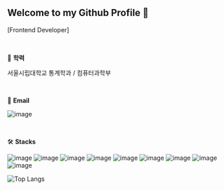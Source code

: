 ## Welcome to my Github Profile 👋

[Frontend Developer]

<br>

🏫 **학력**

서울시립대학교 통계학과 / 컴퓨터과학부

<br>

📧 **Email**

![image](https://img.shields.io/badge/whtjdud1108@naver.com-03C75A?style=flat-square&logo=naver&logoColor=white)


<br>

🛠️ **Stacks**

![image](https://img.shields.io/badge/HTML-E34F26?style=flat-square&logo=html5&logoColor=white)
![image](https://img.shields.io/badge/CSS-1572B6?style=flat-square&logo=css3&logoColor=white)
![image](https://img.shields.io/badge/JavaScript-F7DF1E?style=flat-square&logo=javascript&logoColor=white)
![image](https://img.shields.io/badge/TypeScript-3178C6?style=flat-square&logo=TypeScript&logoColor=white)
![image](https://img.shields.io/badge/jQuery-0769AD?style=flat-square&logo=jquery&logoColor=white)
![image](https://img.shields.io/badge/Python-3766AB?style=flat-square&logo=Python&logoColor=white)
![image](https://img.shields.io/badge/React-61DAFB?style=flat-square&logo=react&logoColor=white)
![image](https://img.shields.io/badge/Vue.js-4FC08D?style=flat-square&logo=vue.js&logoColor=white)
![image](https://img.shields.io/badge/Next.js-000000?style=flat-square&logo=next.js&logoColor=white)

![Top Langs](https://github-readme-stats.vercel.app/api/top-langs/?username=Seoyoung1108&layout=compact)
